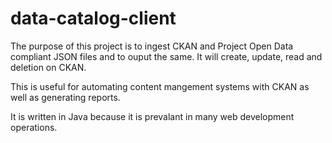 data-catalog-client
===================

The purpose of this project is to ingest CKAN and Project Open Data compliant JSON files and to ouput the same.  It will create, update, read and deletion on CKAN.  

This is useful for automating content mangement systems with CKAN as well as generating reports.

It is written in Java because it is prevalant in many web development operations.
